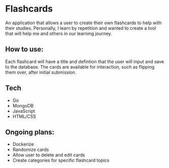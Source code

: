 # Flashcards
An application that allows a user to create their own flashcards to help with their studies. Personally, I learn by repetition and wanted to create a tool that will help me and others in our learning journey.
## How to use:
Each flashcard will have a title and defintion that the user will input and save to the database. The cards are available for interaction, such as flipping them over, after initial submission.
## Tech
- Go
- MongoDB
- JavaScript
- HTML/CSS
## Ongoing plans:
- Dockerize
- Randomize cards
- Allow user to delete and edit cards
- Create categories for specific flashcard topics

